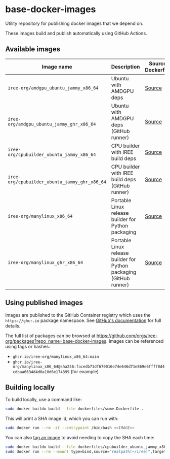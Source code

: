 # base-docker-images

Utility repository for publishing docker images that we depend on.

These images build and publish automatically using GitHub Actions.

## Available images

Image name | Description | Source Dockerfile
---------- | ----------- | -----------------
`iree-org/amdgpu_ubuntu_jammy_x86_64` | Ubuntu with AMDGPU deps | [Source](./dockerfiles/amdgpu_ubuntu_jammy_x86_64.Dockerfile)
`iree-org/amdgpu_ubuntu_jammy_ghr_x86_64` | Ubuntu with AMDGPU deps (GitHub runner) | [Source](./dockerfiles/amdgpu_ubuntu_jammy_ghr_x86_64.Dockerfile)
`iree-org/cpubuilder_ubuntu_jammy_x86_64` | CPU builder with IREE build deps | [Source](./dockerfiles/cpubuilder_ubuntu_jammy_x86_64.Dockerfile)
`iree-org/cpubuilder_ubuntu_jammy_ghr_x86_64` | CPU builder with IREE build deps (GitHub runner) | [Source](./dockerfiles/cpubuilder_ubuntu_jammy_ghr_x86_64.Dockerfile)
`iree-org/manylinux_x86_64` | Portable Linux release builder for Python packaging | [Source](./dockerfiles/manylinux_x86_64.Dockerfile)
`iree-org/manylinux_ghr_x86_64` | Portable Linux release builder for Python packaging (GitHub runner) | [Source](./dockerfiles/manylinux_ghr_x86_64.Dockerfile)

## Using published images

Images are published to the GitHub Container registry which uses the
`https://ghcr.io` package namespace. See
[GitHub's documentation](https://docs.github.com/en/packages/working-with-a-github-packages-registry/working-with-the-container-registry)
for full details.

The full list of packages can be browsed at
https://github.com/orgs/iree-org/packages?repo_name=base-docker-images. Images
can be referenced using tags or hashes:

* `ghcr.io/iree-org/manylinux_x86_64:main`
* `ghcr.io/iree-org/manylinux_x86_64@sha256:facedb71df670016e74e646d71e869e6fff70d4cdbaa6634d4d0a10d6e174399`
  (for example)

## Building locally

To build locally, use a command like:

```bash
sudo docker buildx build --file dockerfiles/some.Dockerfile .
```

This will print a SHA image id, which you can run with:

```bash
sudo docker run --rm -it --entrypoint /bin/bash <<IMAGE>>
```

You can also
[tag an image](https://docs.docker.com/get-started/docker-concepts/building-images/build-tag-and-publish-an-image/)
to avoid needing to copy the SHA each time:

```bash
sudo docker buildx build --file dockerfiles/cpubuilder_ubuntu_jammy_x86_64.Dockerfile . --tag cpubuilder:latest
sudo docker run --rm --mount type=bind,source="realpath(~/iree)",target=/iree -it --entrypoint bash cpubuilder:latest
```
